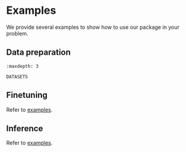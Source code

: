 # Examples

We provide several examples to show how to use our package in your problem.

## Data preparation

```{toctree}
:maxdepth: 3

DATASETS
```

## Finetuning

Refer to [examples](https://github.com/OptimalScale/LMFlow/blob/main/examples).


## Inference

Refer to [examples](https://github.com/OptimalScale/LMFlow/blob/main/examples).



